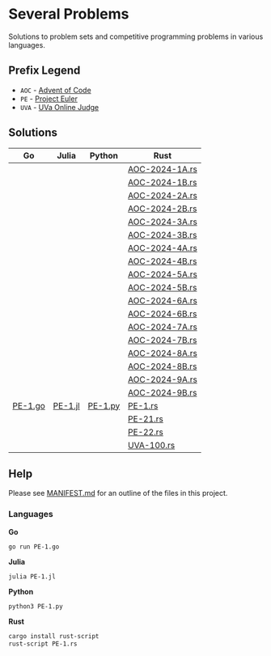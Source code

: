 # Several Problems

Solutions to problem sets and competitive programming problems in various languages.

## Prefix Legend

* `AOC` - [Advent of Code](https://adventofcode.com/)
* `PE` - [Project Euler](https://projecteuler.net/)
* `UVA` - [UVa Online Judge](https://onlinejudge.org/)

## Solutions

<table>
<thead>
<tr>
<th>Go</th>
<th>Julia</th>
<th>Python</th>
<th>Rust</th>
</tr>
</thead>
<tbody>
<tr>
<td></td>
<td></td>
<td></td>
<td><a href="./AOC-2024-1A.rs">AOC-2024-1A.rs</a></td>
</tr>
<tr>
<td></td>
<td></td>
<td></td>
<td><a href="./AOC-2024-1B.rs">AOC-2024-1B.rs</a></td>
</tr>
<tr>
<td></td>
<td></td>
<td></td>
<td><a href="./AOC-2024-2A.rs">AOC-2024-2A.rs</a></td>
</tr>
<tr>
<td></td>
<td></td>
<td></td>
<td><a href="./AOC-2024-2B.rs">AOC-2024-2B.rs</a></td>
</tr>
<tr>
<td></td>
<td></td>
<td></td>
<td><a href="./AOC-2024-3A.rs">AOC-2024-3A.rs</a></td>
</tr>
<tr>
<td></td>
<td></td>
<td></td>
<td><a href="./AOC-2024-3B.rs">AOC-2024-3B.rs</a></td>
</tr>
<tr>
<td></td>
<td></td>
<td></td>
<td><a href="./AOC-2024-4A.rs">AOC-2024-4A.rs</a></td>
</tr>
<tr>
<td></td>
<td></td>
<td></td>
<td><a href="./AOC-2024-4B.rs">AOC-2024-4B.rs</a></td>
</tr>
<tr>
<td></td>
<td></td>
<td></td>
<td><a href="./AOC-2024-5A.rs">AOC-2024-5A.rs</a></td>
</tr>
<tr>
<td></td>
<td></td>
<td></td>
<td><a href="./AOC-2024-5B.rs">AOC-2024-5B.rs</a></td>
</tr>
<tr>
<td></td>
<td></td>
<td></td>
<td><a href="./AOC-2024-6A.rs">AOC-2024-6A.rs</a></td>
</tr>
<tr>
<td></td>
<td></td>
<td></td>
<td><a href="./AOC-2024-6B.rs">AOC-2024-6B.rs</a></td>
</tr>
<tr>
<td></td>
<td></td>
<td></td>
<td><a href="./AOC-2024-7A.rs">AOC-2024-7A.rs</a></td>
</tr>
<tr>
<td></td>
<td></td>
<td></td>
<td><a href="./AOC-2024-7B.rs">AOC-2024-7B.rs</a></td>
</tr>
<tr>
<td></td>
<td></td>
<td></td>
<td><a href="./AOC-2024-8A.rs">AOC-2024-8A.rs</a></td>
</tr>
<tr>
<td></td>
<td></td>
<td></td>
<td><a href="./AOC-2024-8B.rs">AOC-2024-8B.rs</a></td>
</tr>
<tr>
<td></td>
<td></td>
<td></td>
<td><a href="./AOC-2024-9A.rs">AOC-2024-9A.rs</a></td>
</tr>
<tr>
<td></td>
<td></td>
<td></td>
<td><a href="./AOC-2024-9B.rs">AOC-2024-9B.rs</a></td>
</tr>
<tr>
<td><a href="./PE-1.go">PE-1.go</a></td>
<td><a href="./PE-1.jl">PE-1.jl</a></td>
<td><a href="./PE-1.py">PE-1.py</a></td>
<td><a href="./PE-1.rs">PE-1.rs</a></td>
</tr>
<tr>
<td></td>
<td></td>
<td></td>
<td><a href="./PE-21.rs">PE-21.rs</a></td>
</tr>
<tr>
<td></td>
<td></td>
<td></td>
<td><a href="./PE-22.rs">PE-22.rs</a></td>
</tr>
<tr>
<td></td>
<td></td>
<td></td>
<td><a href="./UVA-100.rs">UVA-100.rs</a></td>
</tr>
</tbody>
</table>


## Help

Please see [MANIFEST.md](./MANIFEST.md) for an outline of the files in this project.

### Languages

**Go**

```
go run PE-1.go
```

**Julia**

```
julia PE-1.jl
```

**Python**

```
python3 PE-1.py
```

**Rust**

```bash
cargo install rust-script
rust-script PE-1.rs
```
